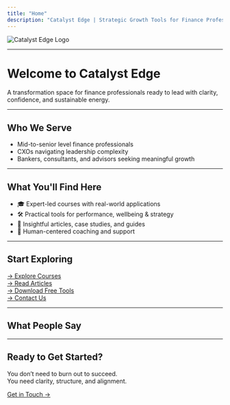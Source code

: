 ```yaml
---
title: "Home"
description: "Catalyst Edge | Strategic Growth Tools for Finance Professionals"
---
```


![Catalyst Edge Logo](/images/logo.jpg)

---

# Welcome to Catalyst Edge

A transformation space for finance professionals ready to lead with clarity, confidence, and sustainable energy.

---

## Who We Serve

- Mid-to-senior level finance professionals
- CXOs navigating leadership complexity
- Bankers, consultants, and advisors seeking meaningful growth

---

## What You'll Find Here

- 🎓 Expert-led courses with real-world applications  
- 🛠️ Practical tools for performance, wellbeing & strategy  
- 📰 Insightful articles, case studies, and guides  
- 🤝 Human-centered coaching and support

---

## Start Exploring

[→ Explore Courses](/courses/)  
[→ Read Articles](/blog/)  
[→ Download Free Tools](/resources/)  
[→ Contact Us](/contact/)

---

## What People Say


---

## Ready to Get Started?

You don’t need to burn out to succeed.  
You need clarity, structure, and alignment.

[Get in Touch →](/contact/)
